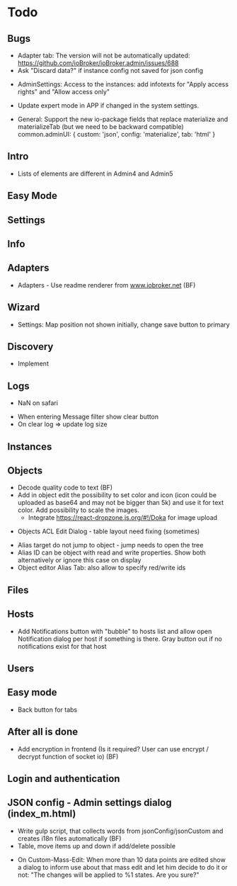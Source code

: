 # Todo


## Bugs
- Adapter tab: The version will not be automatically updated: https://github.com/ioBroker/ioBroker.admin/issues/688
- Ask "Discard data?" if instance config not saved for json config
* AdminSettings: Access to the instances: add infotexts for "Apply access rights" and "Allow access only"
* Update expert mode in APP if changed in the system settings.

* General: Support the new io-package fields that replace materialize and materializeTab (but we need to be backward compatible)
  common.adminUI: {
  custom: 'json',
  config: 'materialize',
  tab: 'html'
  }

## Intro
<!--   * Camera tile delete missing -->
- Lists of elements are different in Admin4 and Admin5

## Easy Mode

## Settings
  
## Info

## Adapters
- Adapters - Use readme renderer from www.iobroker.net (BF)
<!-- * Tile view: add Github logo (in front of installed version) -->
<!-- * Check logic of command dialog:
  - if command dialog is closed, is running is still set
  - If command dialog is in background, next install just opens this dialog and do nothing. -->

## Wizard
- Settings: Map position not shown initially, change save button to primary

## Discovery
- Implement

## Logs
<!-- - Toggle the PID => layout problem -->
- NaN on safari
* When entering Message filter show clear button
* On clear log => update log size

## Instances

## Objects
- Decode quality code to text (BF)
- Add in object edit the possibility to set color and icon (icon could be uploaded as base64 and may not be bigger than 5k) and use it for text color. Add possibility to scale the images.
  - Integrate https://react-dropzone.js.org/#!/Doka for image upload

<!-- * Remove "Role" from "Edit Object dialog" when not state -->
* Objects ACL Edit Dialog - table layout need fixing (sometimes)
<!-- * Stateview: Check alignment headline Timestamp, lastchange and Value to data columns -->
<!-- * State updates should get the green blink of the value -->
<!-- * State value color: Make "not-ack" red color lighter -->
<!-- * Use default acl in table if object/state ACT does not exist, instead of showing NaN -->

* Alias target do not jump to object - jump needs to open the tree
* Alias ID can be object with read and write properties. Show both alternatively or ignore this case on display
* Object editor Alias Tab: also allow to specify red/write ids

<!-- * Too long roles need to be cut in table (e.g. `indicator.maintenance.unreach`) -->
<!-- * User can create a new role -->

<!-- * Role in table should only be editable in expert mode -->

## Files

## Hosts
<!-- - show - / - and not null / null, but only if events are not 0. -->
<!-- * Remove color effect and make indicator narrow (3-4px) in tile view and list -->
<!-- * Line view: host color should be used -->
<!-- * Move "Host base settings dialog" to Hosts tab and leave as wrench, but only show in expert mode -->
* Add Notifications button with "bubble" to hosts list and allow open Notification dialog per host if something is there. Gray button out if no notifications exist for that host
<!-- * Disable host settings (not color/icon) and restart if host not alive -->

## Users

## Easy mode
- Back button for tabs

## After all is done
- Add encryption in frontend (Is it required? User can use encrypt / decrypt function of socket io) (BF)

## Login and authentication

## JSON config - Admin settings dialog (index_m.html)
- Write gulp script, that collects words from jsonConfig/jsonCustom and creates i18n files automatically (BF)
- Table, move items up and down if add/delete possible 
* On Custom-Mass-Edit: When more than 10 data points are edited show a dialog to inform use about that mass edit and let him decide to do it or not: "The changes will be applied to %1 states. Are you sure?"